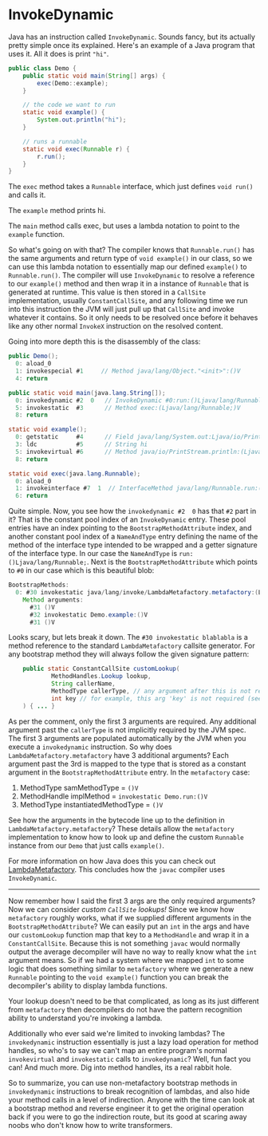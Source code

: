 # InvokeDynamic

Java has an instruction called `InvokeDynamic`. Sounds fancy, but its actually pretty simple once its explained. Here's an example of a Java program that uses it. All it does is print `"hi"`.

```java
public class Demo {
	public static void main(String[] args) {
		exec(Demo::example);
	}

	// the code we want to run
	static void example() {
		System.out.println("hi");
	}

	// runs a runnable
	static void exec(Runnable r) {
		r.run();
	}
}
```

The `exec` method takes a `Runnable` interface, which just defines `void run()` and calls it.

The `example` method prints hi.

The `main` method calls exec, but uses a lambda notation to point to the `example` function. 

So what's going on with that? The compiler knows that `Runnable.run()` has the same arguments and return type of `void example()` in our class, so we can use this lambda notation to essentially map our defined `example()` to `Runnable.run()`. The compiler will use `InvokeDynamic` to resolve a reference to our `example()` method and then wrap it in a instance of `Runnable` that is generated at runtime. This value is then stored in a `CallSite` implementation, usually `ConstantCallSite`, and any following time we run into this instruction the JVM will just pull up that `CallSite` and invoke whatever it contains. So it only needs to be resolved once before it behaves like any other normal `InvokeX` instruction on the resolved content.

Going into more depth this is the disassembly of the class:

```java
public Demo();
  0: aload_0
  1: invokespecial #1     // Method java/lang/Object."<init>":()V
  4: return

public static void main(java.lang.String[]);
  0: invokedynamic #2  0   // InvokeDynamic #0:run:()Ljava/lang/Runnable;
  5: invokestatic  #3      // Method exec:(Ljava/lang/Runnable;)V
  8: return

static void example();
  0: getstatic     #4      // Field java/lang/System.out:Ljava/io/PrintStream;
  3: ldc           #5      // String hi
  5: invokevirtual #6      // Method java/io/PrintStream.println:(Ljava/lang/String;)V
  8: return

static void exec(java.lang.Runnable);
  0: aload_0
  1: invokeinterface #7  1  // InterfaceMethod java/lang/Runnable.run:()V
  6: return
```

Quite simple. Now, you see how the `invokedynamic #2  0` has that `#2` part in it? That is the constant pool index of an `InvokeDynamic` entry. These pool entries have an index pointing to the `BootstrapMethodAttribute` index, and another constant pool index of a `NameAndType` entry defining the name of the method of the interface type intended to be wrapped and a getter signature of the interface type. In our case the `NameAndType` is `run:()Ljava/lang/Runnable;`. Next is the `BootstrapMethodAttribute` which points to `#0` in our case which is this beautiful blob:

```java
BootstrapMethods:
  0: #30 invokestatic java/lang/invoke/LambdaMetafactory.metafactory:(Ljava/lang/invoke/MethodHandles$Lookup;Ljava/lang/String;Ljava/lang/invoke/MethodType;Ljava/lang/invoke/MethodType;Ljava/lang/invoke/MethodHandle;Ljava/lang/invoke/MethodType;)Ljava/lang/invoke/CallSite;
    Method arguments:
      #31 ()V
      #32 invokestatic Demo.example:()V
      #31 ()V
```

Looks scary, but lets break it down. The `#30 invokestatic blablabla` is a method reference to the standard `LambdaMetafactory` callsite generator. For any bootstrap method they will always follow the given signature pattern:

```java
	public static ConstantCallSite customLookup(
			MethodHandles.Lookup lookup, 
			String callerName,
			MethodType callerType, // any argument after this is not required, and is implementation specific
			int key // for example, this arg 'key' is not required (see explaination below)
    ) { ... }
```

As per the comment, only the first 3 arguments are required. Any additional argument past the `callerType` is not implicitly required by the JVM spec. The first 3 arguments are populated automatically by the JVM when you execute a `invokedynamic` instruction. So why does `LambdaMetafactory.metafactory` have 3 additional arguments? Each argument past the 3rd is mapped to the type that is stored as a constant argument in the `BootstrapMethodAttribute` entry. In the `metafactory` case:

1. MethodType samMethodType = `()V`
2. MethodHandle implMethod = `invokestatic Demo.run:()V`
3. MethodType instantiatedMethodType = `()V`

See how the arguments in the bytecode line up to the definition in `LambdaMetafactory.metafactory`? These details allow the `metafactory` implementation to know how to look up and define the custom `Runnable` instance from our `Demo` that just calls `example()`. 

For more information on how Java does this you can check out [LambdaMetafactory](https://docs.oracle.com/javase/8/docs/api/java/lang/invoke/LambdaMetafactory.html). This concludes how the `javac` compiler uses `InvokeDynamic`.

***

Now remember how I said the first 3 args are the only required arguments? Now we can consider _custom `CallSite` lookups!_ Since we know how `metafactory` roughly works, what if we supplied different arguments in the `BootstrapMethodAttribute`? We can easily put an `int` in the args and have our `customLookup` function map that key to a `MethodHandle` and wrap it in a `ConstantCallSite`. Because this is not something `javac` would normally output the average decompiler will have no way to really know what the `int` argument means. So if we had a system where we mapped `int` to some logic that does something similar to `metafactory` where we generate a new `Runnable` pointing to the `void example()` function you can break the decompiler's ability to display lambda functions.

Your lookup doesn't need to be that complicated, as long as its just different from `metafactory` then decompilers do not have the pattern recognition ability to understand you're invoking a lambda.

Additionally who ever said we're limited to invoking lambdas? The `invokedynamic` instruction essentially is just a lazy load operation for method handles, so who's to say we can't map an entire program's normal `invokevirtual` and `invokestatic` calls to `invokedynamic`? Well, fun fact you can! And much more. Dig into method handles, its a real rabbit hole.

So to summarize, you can use non-metafactory bootstrap methods in `invokedynamic` instructions to break recognition of lambdas, and also hide your method calls in a level of indirection. Anyone with the time can look at a bootstrap method and reverse engineer it to get the original operation back if you were to go the indirection route, but its good at scaring away noobs who don't know how to write transformers.